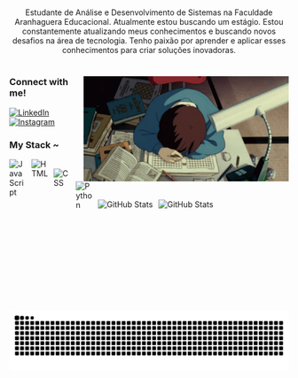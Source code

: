 #

<p align="center">Estudante de Análise e Desenvolvimento de Sistemas na Faculdade Aranhaguera Educacional. Atualmente estou buscando um estágio.
Estou constantemente atualizando meus conhecimentos e buscando novos desafios na área de tecnologia. Tenho paixão por aprender e aplicar esses conhecimentos para criar soluções inovadoras.
  
#

<img align="right" alt="" height="190px" src="./gif/estudando.gif">


<h3 align="left">Connect with me!</h3>

[![LinkedIn](https://img.shields.io/badge/-LinkedIn-000?style=for-the-badge&logo=linkedin&logoColor=FF00F6&color:FFF)](linkedin.com/in/guilherme-bernardes-70461b21a/)
[![Instagram](https://img.shields.io/badge/-Instagram-000?style=for-the-badge&logo=instagram&logoColor=FF00F6&color:FFF)](https://www.instagram.com/guieduardoxd/)

<h3 align="left">My Stack ~</h3>

<div align="left">
  <img align="left" alt="JavaScript" title="JavaScript" width="30px" style="padding-right: 10px;" src="https://cdn.jsdelivr.net/gh/devicons/devicon@latest/icons/javascript/javascript-original.svg"/>
  <img width="8" />
  <img align="left" alt="HTML" title="HTML" width="30px" style="padding-right: 10px;" src="https://cdn.jsdelivr.net/gh/devicons/devicon@latest/icons/html5/html5-original.svg"/>
  <img width="8" />
  <img align="left" alt="CSS" title="CSS" width="30px" style="padding-right: 10px;" src="https://cdn.jsdelivr.net/gh/devicons/devicon@latest/icons/css3/css3-original.svg"/>
  <img width="8" />
  <img align="left" alt="Python" title="Python" width="30px" style="padding-right: 10px;" src="https://cdn.jsdelivr.net/gh/devicons/devicon@latest/icons/python/python-original.svg"/>
  <img width="8" />
</div>

<br>

#

<div>
  <img align="left" alt="GitHub Stats" height="200" style="padding-right: 10px;" src="https://github-readme-stats.vercel.app/api?username=ohakwn&show_icons=true&theme=dracula"/>
  <img align="left" alt="GitHub Stats" height="200" src="https://github-readme-stats.vercel.app/api/top-langs/?username=ohakwn&theme=dracula"/>
</div>

<picture align="center">
  <source media="(prefers-color-scheme: dark)" srcset="https://raw.githubusercontent.com/ohakwn/ohakwn/output/github-contribution-grid-snake-dark.svg">
  <source media="(prefers-color-scheme: light)" srcset="https://raw.githubusercontent.com/ohakwn/ohakwn/output/github-contribution-grid-snake-dark.svg">
  <img align="center" alt="github contribution grid snake animation" src="https://raw.githubusercontent.com/ohakwn/ohakwn/output/github-contribution-grid-snake.svg">
</picture>
